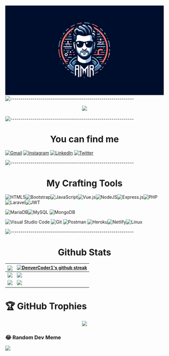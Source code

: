 <!-- ----------- HEAD SECTION [header] ------------ -->

![banner.png](./images/AmrMonier-banner.png)
![-------------------------------------------------------------](https://raw.githubusercontent.com/andreasbm/readme/master/assets/lines/rainbow.png)


<p align="center">
  <img src="https://readme-typing-svg.herokuapp.com?color=0d8eceF&size=30&center=true&vCenter=true&width=550&height=70&lines=Hello+There+👋,+I'm+Amr+Monier;+A+Backend+Developer+🤓;Full+Stack+Web+Developer+💻;Enjoy+Building+APIs+🛠;A+Problem+Solver+🕵;">
</p>

![-------------------------------------------------------------](https://raw.githubusercontent.com/andreasbm/readme/master/assets/lines/rainbow.png)

<h1 align="center">You can find me</h1>  

  [![Gmail](https://img.shields.io/badge/Mail:iam@amrmonier.com-D14836?style=for-the-badge&logo=gmail&logoColor=white)](mailto:iam@amrmonier.com)  [![Instagram](https://img.shields.io/badge/Instgram-%23E4405F.svg?style=for-the-badge&logo=Instagram&logoColor=white)](https://www.instagram.com/amr.monier/)  [![LinkedIn](https://img.shields.io/badge/linkedin-%230077B5.svg?style=for-the-badge&logo=linkedin&logoColor=white)](https://www.linkedin.com/in/amr-monier-184b4b168/)  [![Twitter](https://img.shields.io/badge/@amr_monier-%231DA1F2.svg?style=for-the-badge&logo=Twitter&logoColor=white)](https://twitter.com/amr_monier)


![-------------------------------------------------------------](https://raw.githubusercontent.com/andreasbm/readme/master/assets/lines/rainbow.png)
<!-- ----------- TECH STACK SECTION ------------ -->
<p style="text-align: center" align="center">

<h1 align="center">My Crafting Tools</h1>  

![HTML5](https://img.shields.io/badge/html5-%23E34F26.svg?style=for-the-badge&logo=html5&logoColor=white)![Bootstrap](https://img.shields.io/badge/bootstrap-%23563D7C.svg?style=for-the-badge&logo=bootstrap&logoColor=white)![JavaScript](https://img.shields.io/badge/javascript-%23323330.svg?style=for-the-badge&logo=javascript&logoColor=%23F7DF1E)![Vue.js](https://img.shields.io/badge/vuejs-%2335495e.svg?style=for-the-badge&logo=vuedotjs&logoColor=%234FC08D)![NodeJS](https://img.shields.io/badge/node.js-6DA55F?style=for-the-badge&logo=node.js&logoColor=white)![Express.js](https://img.shields.io/badge/express.js-%23404d59.svg?style=for-the-badge&logo=express&logoColor=%2361DAFB)![PHP](https://img.shields.io/badge/php-%23777BB4.svg?style=for-the-badge&logo=php&logoColor=white)![Laravel](https://img.shields.io/badge/laravel-%23FF2D20.svg?style=for-the-badge&logo=laravel&logoColor=white)![JWT](https://img.shields.io/badge/JWT-black?style=for-the-badge&logo=JSON%20web%20tokens)


![MariaDB](https://img.shields.io/badge/MariaDB-003545?style=for-the-badge&logo=mariadb&logoColor=white)![MySQL](https://img.shields.io/badge/mysql-%2300f.svg?style=for-the-badge&logo=mysql&logoColor=white) ![MongoDB](https://img.shields.io/badge/MongoDB-%234ea94b.svg?style=for-the-badge&logo=mongodb&logoColor=white)

![Visual Studio Code](https://img.shields.io/badge/Visual%20Studio%20Code-0078d7.svg?style=for-the-badge&logo=visual-studio-code&logoColor=white) ![Git](https://img.shields.io/badge/git-%23F05033.svg?style=for-the-badge&logo=git&logoColor=white) ![Postman](https://img.shields.io/badge/Postman-FF6C37?style=for-the-badge&logo=postman&logoColor=white) ![Heroku](https://img.shields.io/badge/heroku-%23430098.svg?style=for-the-badge&logo=heroku&logoColor=white)![Netlify](https://img.shields.io/badge/netlify-%23000000.svg?style=for-the-badge&logo=netlify&logoColor=#00C7B7)![Linux](https://img.shields.io/badge/Linux-FCC624?style=for-the-badge&logo=linux&logoColor=black)
</p>

![-------------------------------------------------------------](https://raw.githubusercontent.com/andreasbm/readme/master/assets/lines/rainbow.png)


<!-- <p align="left">
  &nbsp;<img align="center" src="https://github-readme-stats.vercel.app/api?username=AmrMonier&show_icons=true&count_private=true&theme=react" /> </p>
<p align="right"><img align="center" src="http://github-readme-streak-stats.herokuapp.com?user=AmrMonier&theme=react" />  </p> -->
<h1 align="center">Github Stats</h1>
<!-- GITHUB STATS -->
  
| <a href="https://github.com/anuraghazra/github-readme-stats"><img align="center" src="https://github-readme-stats.vercel.app/api?username=AmrMonier&show_icons=true&count_private=true&theme=react" /></a> | [![DenverCoder1's github streak](https://github-readme-streak-stats.herokuapp.com/?user=AmrMonier&theme=react)](https://github.com/DenverCoder1/github-readme-streak-stats) |
| ------------- | ------------- |
| ![](http://github-profile-summary-cards.vercel.app/api/cards/profile-details?username=AmrMonier&theme=github_dark) |![](http://github-profile-summary-cards.vercel.app/api/cards/stats?username=AmrMonier&theme=github_dark) |
|![](http://github-profile-summary-cards.vercel.app/api/cards/most-commit-language?username=AmrMonier&theme=github_dark)| ![](http://github-profile-summary-cards.vercel.app/api/cards/repos-per-language?username=AmrMonier&theme=github_dark)|

<!-- ------------------------------- -->

<!-- [![Ashutosh's github activity graph](https://github-readme-activity-graph.cyclic.app/graph?username=AmrMonier&theme=github-compact)](https://github.com/ashutosh00710/github-readme-activity-graph)
 -->
# 🏆 GitHub Trophies
<div align="center">

![](https://github-profile-trophy.vercel.app/?username=AmrMonier&theme=tokyonight&no-frame=true&no-bg=false&margin-w=4&column=3)

</div>

### 😂 Random Dev Meme
<img src='https://randommeme-five.vercel.app/' style="height: 400px;"/>

<!---
AmrMonier/AmrMonier is a ✨ special ✨ repository because its `README.md` (this file) appears on your GitHub profile.
You can click the Preview link to take a look at your changes.
--->
